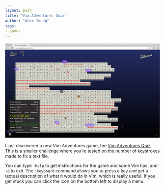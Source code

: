 ```yaml
---
layout: post
title: "Vim Adventures Quiz"
author: "Alex Young"
tags: 
- games
---
```


![Vim Adventures Quiz](/images/posts/adventuresquiz.png)

I just discovered a new Vim Adventures game, the [Vim Adventures Quiz](http://vim-adventures.com/quiz/).  This is a smaller challenge where you're tested on the number of keystrokes made to fix a text file.

You can type `:help` to get instructions for the game and some Vim tips, and `:q` to exit.  The `:keyboard` command allows you to press a key and get a textual description of what it would do in Vim, which is really useful.  If you get stuck you can click the icon on the bottom left to display a menu.
